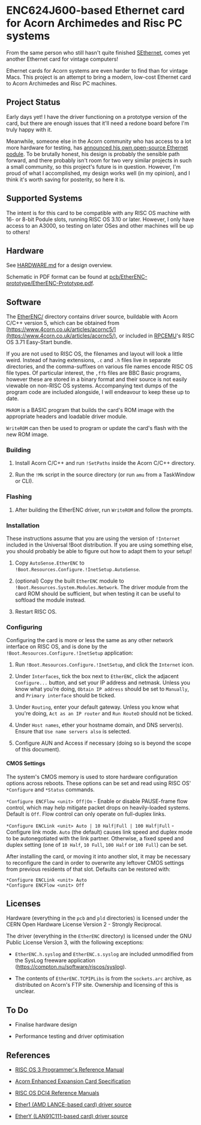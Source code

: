 # ENC624J600-based Ethernet card for Acorn Archimedes and Risc PC systems

From the same person who still hasn't quite finished
[SEthernet](https://github.com/rhalkyard/SEthernet), comes yet another Ethernet
card for vintage computers!

Ethernet cards for Acorn systems are even harder to find than for vintage Macs.
This project is an attempt to bring a modern, low-cost Ethernet card to Acorn
Archimedes and Risc PC machines.

## Project Status

Early days yet! I have the driver functioning on a prototype version of the
card, but there are enough issues that it'll need a redone board before I'm
truly happy with it.

Meanwhile, someone else in the Acorn community who has access to a lot more
hardware for testing, has [announced his own open-source Ethernet
podule](https://www.stardot.org.uk/forums/viewtopic.php?p=468283). To be
brutally honest, his design is probably the sensible path forward, and there
probably isn't room for two very similar projects in such a small community, so
this project's future is in question. However, I'm proud of what I accomplished,
my design works well (in my opinion), and I think it's worth saving for
posterity, so here it is.

## Supported Systems

The intent is for this card to be compatible with any RISC OS machine with 16-
or 8-bit Podule slots, running RISC OS 3.10 or later. However, I only have
access to an A3000, so testing on later OSes and other machines will be up to
others!

## Hardware

See [HARDWARE.md](HARDWARE.md) for a design overview.

Schematic in PDF format can be found at
[pcb/EtherENC-prototype/EtherENC-Prototype.pdf](pcb/EtherENC-prototype/EtherENC-Prototype.pdf).

## Software

The [EtherENC/](EtherENC) directory contains driver source, buildable with Acorn
C/C++ version 5, which can be obtained from
[https://www.4corn.co.uk/articles/acornc5/](https://www.4corn.co.uk/articles/acornc5/),
or included in [RPCEMU](https://www.marutan.net/rpcemu/index.php)'s RISC OS 3.71
Easy-Start bundle.

If you are not used to RISC OS, the filenames and layout will look a little
weird. Instead of having extensions, `.c` and `.h` files live in separate
directories, and the comma-suffixes on various file names encode RISC OS file
types. Of particular interest, the `,ffb` files are BBC Basic programs, however
these are stored in a binary format and their source is not easily viewable on
non-RISC OS systems. Accompanying text dumps of the program code are included
alongside, I will endeavour to keep these up to date.

`MkROM` is a BASIC program that builds the card's ROM image with the appropriate
headers and loadable driver module.

`WriteROM` can then be used to program or update the card's flash with the new
ROM image.

### Building

1. Install Acorn C/C++ and run `!SetPaths` inside the Acorn C/C++ directory.

2. Run the `!Mk` script in the source directory (or run `amu` from a TaskWindow
   or CLI).

### Flashing

1. After building the EtherENC driver, run `WriteROM` and follow the prompts.

### Installation

These instructions assume that you are using the version of `!Internet` included
in the Universal !Boot distribution. If you are using something else, you should
probably be able to figure out how to adapt them to your setup!

1. Copy `AutoSense.EtherENC` to
   `!Boot.Resources.Configure.!InetSetup.AutoSense`.

2. (optional) Copy the built `EtherENC` module to
   `!Boot.Resources.System.Modules.Network`. The driver module from the card ROM
   should be sufficient, but when testing it can be useful to softload the
   module instead.

3. Restart RISC OS.

### Configuring

Configuring the card is more or less the same as any other network interface on
RISC OS, and is done by the `!Boot.Resources.Configure.!InetSetup` application:

1. Run `!Boot.Resources.Configure.!InetSetup`, and click the `Internet` icon.

2. Under `Interfaces`, tick the box next to `EtherENC`, click the adjacent
   `Configure...` button, and set your IP address and netmask. Unless you know
   what you're doing, `Obtain IP address` should be set to `Manually`, and
   `Primary interface` should be ticked.

2. Under `Routing`, enter your default gateway. Unless you know what you're
   doing, `Act as an IP router` and `Run RouteD` should not be ticked.

3. Under `Host names`, ether your hostname domain, and DNS server(s). Ensure
   that `Use name servers also` is selected.

4. Configure AUN and Access if necessary (doing so is beyond the scope of this
   document).

#### CMOS Settings

The system's CMOS memory is used to store hardware configuration options across
reboots. These options can be set and read using RISC OS' `*Configure` and
`*Status` commands.

`*Configure ENCFlow <unit> Off|On` - Enable or disable PAUSE-frame flow control,
which may help mitigate packet drops on heavily-loaded systems. Default is
`Off`. Flow control can only operate on full-duplex links.

`*Configure ENCLink <unit> Auto | 10 Half|Full | 100 Half|Full` - Configure link
mode. `Auto` (the default) causes link speed and duplex mode to be
autonegotiated with the link partner. Otherwise, a fixed speed and duplex
setting (one of `10 Half`, `10 Full`, `100 Half` or `100 Full`) can be set.

After installing the card, or moving it into another slot, it may be necessary
to reconfigure the card in order to overwrite any leftover CMOS settings from
previous residents of that slot. Defaults can be restored with:

```
*Configure ENCLink <unit> Auto
*Configure ENCFlow <unit> Off
```

## Licenses

Hardware (everything in the `pcb` and `pld` directories) is licensed under the
CERN Open Hardware License Version 2 - Strongly Reciprocal.

The driver (everything in the `EtherENC` directory) is licensed under the GNU
Public License Version 3, with the following exceptions:

- `EtherENC.h.syslog` and `EtherENC.s.syslog` are included unmodified from the
  SysLog freeware application (https://compton.nu/software/riscos/syslog).

- The contents of `EtherENC.TCPIPLibs` is from the `sockets.arc` archive, as
  distributed on Acorn's FTP site. Ownership and licensing of this is unclear.

## To Do

- Finalise hardware design

- Performance testing and driver optimisation


## References

- [RISC OS 3 Programmer's Reference Manual](http://www.riscos.com/support/developers/prm/)

- [Acorn Enhanced Expansion Card
  Specification](https://www.chiark.greenend.org.uk/~theom/riscos/docs/expspec.pdf)

- [RISC OS DCI4 Reference Manuals](https://gerph.github.io/riscos-prm-dci4/)

- [Ether1 (AMD LANCE-based card) driver source](https://gitlab.riscosopen.org/RiscOS/Sources/Networking/Ethernet/Ether1)

- [EtherY (LAN91C111-based card) driver source](https://gitlab.riscosopen.org/RiscOS/Sources/Networking/Ethernet/EtherY/)

